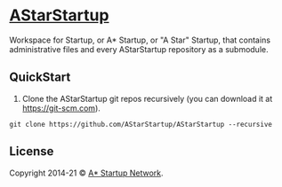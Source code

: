 # [AStarStartup](https://github.com/AStarStartup)

Workspace for Startup, or A* Startup, or "A Star" Startup, that contains administrative files and every AStarStartup repository as a submodule.

## QuickStart

1. Clone the AStarStartup git repos recursively (you can download it at https://git-scm.com).

```
git clone https://github.com/AStarStartup/AStarStartup --recursive
```

## License

Copyright 2014-21 © [A* Startup Network](https://astartup.net).
